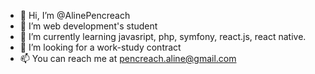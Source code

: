 - 👋 Hi, I’m @AlinePencreach
- 👀 I’m web development's student
- 🌱 I’m currently learning javasript, php, symfony, react.js, react native.
- 💞️ I’m looking for a work-study contract
- 📫 You can reach me at pencreach.aline@gmail.com

<!---
AlinePencreach/AlinePencreach is a ✨ special ✨ repository because its `README.md` (this file) appears on your GitHub profile.
You can click the Preview link to take a look at your changes.
--->
